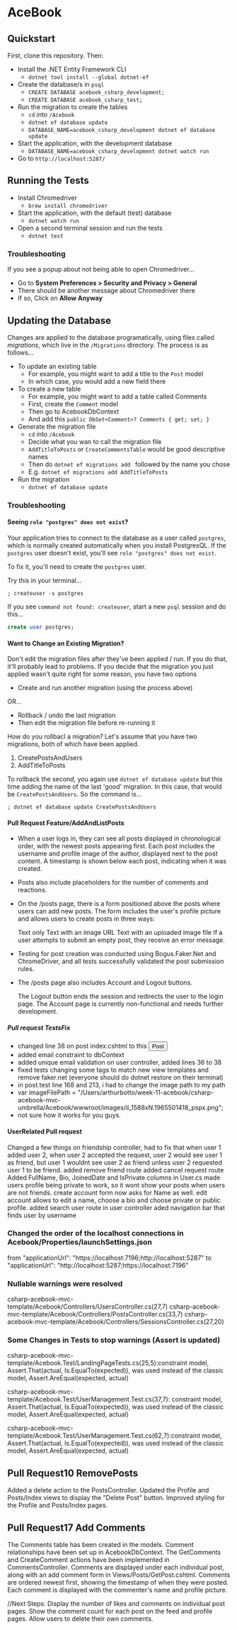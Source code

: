 # AceBook

## Quickstart

First, clone this repository. Then:

- Install the .NET Entity Framework CLI
  * `dotnet tool install --global dotnet-ef`
- Create the database/s in `psql`
  * `CREATE DATABASE acebook_csharp_development;`
  * `CREATE DATABASE acebook_csharp_test;`
- Run the migration to create the tables
  * `cd` into `/Acebook`
  * `dotnet ef database update`
  * `DATABASE_NAME=acebook_csharp_development dotnet ef database update`
- Start the application, with the development database
  * `DATABASE_NAME=acebook_csharp_development dotnet watch run`
- Go to `http://localhost:5287/`

## Running the Tests

- Install Chromedriver
  * `brew install chromedriver`
- Start the application, with the default (test) database
  * `dotnet watch run`
- Open a second terminal session and run the tests
  * `dotnet test`

### Troubleshooting

If you see a popup about not being able to open Chromedriver...
- Go to **System Preferences > Security and Privacy > General**
- There should be another message about Chromedriver there
- If so, Click on **Allow Anyway**

## Updating the Database

Changes are applied to the database programatically, using files called _migrations_, which live in the `/Migrations` directory. The process is as follows...

- To update an existing table
  * For example, you might want to add a title to the `Post` model
  * In which case, you would add a new field there
- To create a new table
  * For example, you might want to add a table called Comments
  * First, create the `Comment` model
  * Then go to AcebookDbContext
  * And add this `public DbSet<Comment>? Comments { get; set; }` 
- Generate the migration file
  * `cd` into `/Acebook`
  * Decide what you wan to call the migration file
  * `AddTitleToPosts` or `CreateCommentsTable` would be good descriptive names
  * Then do `dotnet ef migrations add ` followed by the name you chose
  * E.g.  `dotnet ef migrations add AddTitleToPosts`
- Run the migration
  * `dotnet ef database update`

### Troubleshooting

#### Seeing `role "postgres" does not exist`?

Your application tries to connect to the database as a user called `postgres`, which is normally created automatically when you install PostgresQL. If the `postgres` user doesn't exist, you'll see `role "postgres" does not exist`.

To fix it, you'll need to create the `postgres` user.

Try this in your terminal...

```
; createuser -s postgres
```

If you see `command not found: createuser`, start a new `psql` session and do this...

```sql
create user postgres;
```

#### Want to Change an Existing Migration?

Don't edit the migration files after they've been applied / run. If you do that, it'll probably lead to problems. If you decide that the migration you just applied wasn't quite right for some reason, you have two options

- Create and run another migration (using the process above)

OR...

- Rollback / undo the last migration
- Then edit the migration file before re-running it

How do you rollbacl a migration? Let's assume that you have two migrations, both of which have been applied.

1. CreatePostsAndUsers
2. AddTitleToPosts

To rollback the second, you again use `dotnet ef database update` but this time adding the name of the last 'good' migration. In this case, that would be `CreatePostsAndUsers`. So the command is...

```shell
; dotnet ef database update CreatePostsAndUsers
```
#### Pull Request Feature/AddAndListPosts

- When a user logs in, they can see all posts displayed in chronological order, with the newest posts appearing first. Each post includes the username and profile image of the author, displayed next to the post content. A timestamp is shown below each post, indicating when it was created.

- Posts also include placeholders for the number of comments and reactions.

- On the /posts page, there is a form positioned above the posts where users can add new posts. The form includes the user's profile picture and allows users to create posts in three ways:

  Text only
  Text with an image URL
  Text with an uploaded image file
  If a user attempts to submit an empty post, they receive an error message.

- Testing for post creation was conducted using Bogus.Faker.Net and ChromeDriver, and all tests successfully validated the post submission rules.

- The /posts page also includes Account and Logout buttons.

  The Logout button ends the session and redirects the user to the login page.
  The Account page is currently non-functional and needs further development.


##### Pull request TestsFix

- changed line 38 on post index.cshtml to this <button type="submit" id="submit" class="post-btn">Post</button>
- added email constraint to dbContext
- added unique email validation on user controller, added lines 36 to 38
- fixed tests changing some tags to match new view templates and remove faker.net (everyone should do dotnet restore on their terminal)
- in post.test line 168 and 213, i had to change the image path to my path
- var imageFilePath = "/Users/arthurbotto/week-11-acebook/csharp-acebook-mvc-umbrella/Acebook/wwwroot/images/il_1588xN.1965501418_pspx.png";
- not sure how it works for you guys.


#### UserRelated Pull request
Changed a few things on friendship controller, had to fix that when user 1 added user 2, when user 2 accepted the request,
user 2 would see user 1 as friend, but user 1 wouldnt see user 2 as friend unless user 2 requested user 1 to be friend.
added remove friend route
added cancel request route
Added FullName, Bio, JoinedDate and IsPrivate columns in User.cs
made users profile being private to work, so it wont show your posts when users are not friends.
create account form now asks for Name as well. 
edit account allows to edit a name,  choose a bio and choose private or public profile.
added search user route in user controller
aded navigation bar that finds user by username

### Changed the order of the localhost connections in Acebook/Properties/launchSettings.json    

  from "applicationUrl": "https://localhost:7196;http://localhost:5287" to "applicationUrl": "http://localhost:5287;https://localhost:7196"

### Nullable warnings were resolved
  csharp-acebook-mvc-template/Acebook/Controllers/UsersController.cs(27,7)
  csharp-acebook-mvc-template/Acebook/Controllers/PostsController.cs(33,7)
  csharp-acebook-mvc-template/Acebook/Controllers/SessionsController.cs(27,20)

### Some Changes in Tests to stop warnings (Assert is updated)
  csharp-acebook-mvc-template/Acebook.Test/LandingPageTests.cs(25,5):constraint model, Assert.That(actual, Is.EqualTo(expected)), was used instead of the classic model, Assert.AreEqual(expected, actual)

  csharp-acebook-mvc-template/Acebook.Test/UserManagement.Test.cs(37,7): constraint model, Assert.That(actual, Is.EqualTo(expected)), was used instead of the classic model, Assert.AreEqual(expected, actual)

  csharp-acebook-mvc-template/Acebook.Test/UserManagement.Test.cs(62,7):constraint model, Assert.That(actual, Is.EqualTo(expected)), was used instead of the classic model, Assert.AreEqual(expected, actual)

## Pull Request10 RemovePosts
  Added a delete action to the PostsController.
  Updated the Profile and Posts/Index views to display the "Delete Post" button.
  Improved styling for the Profile and Posts/Index pages.


## Pull Request17 Add Comments
  The Comments table has been created in the models.
  Comment relationships have been set up in AcebookDbContext.
  The GetComments and CreateComment actions have been implemented in CommentsController.
  Comments are displayed under each individual post, along with an add comment form in Views/Posts/GetPost.cshtml.
  Comments are ordered newest first, showing the timestamp of when they were posted.
  Each comment is displayed with the commenter's name and profile picture.

  //Next Steps:
  Display the number of likes and comments on individual post pages.
  Show the comment count for each post on the feed and profile pages.
  Allow users to delete their own comments.